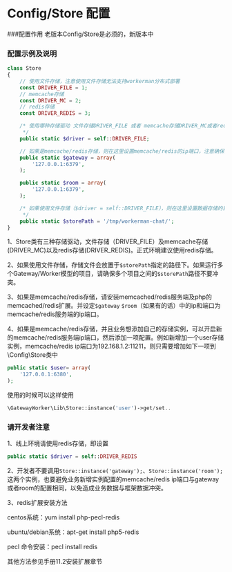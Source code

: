 # Config/Store 配置

###配置作用
老版本Config/Store是必须的，新版本中

### 配置示例及说明

```php
class Store
{
    // 使用文件存储，注意使用文件存储无法支持workerman分布式部署
    const DRIVER_FILE = 1;
    // memcache存储
    const DRIVER_MC = 2;
    // redis存储
    const DRIVER_REDIS = 3;

    /* 使用哪种存储驱动 文件存储DRIVER_FILE 或者 memcache存储DRIVER_MC或者redis存储DRIVER_REDIS，为了更好的性能请使用DRIVER_REDIS。正式环境建议使用redis存储
     */
    public static $driver = self::DRIVER_FILE;

    // 如果是memcache/redis存储，则在这里设置memcache/redis的ip端口，注意确保你安装了memcache/redis扩展
    public static $gateway = array(
        '127.0.0.1:6379',
    );

    public static $room = array(
        '127.0.0.1:6379',
    );

    /* 如果使用文件存储（$driver = self::DRIVER_FILE），则在这里设置数据存储的目录，默认/tmp/下
     */
    public static $storePath = '/tmp/workerman-chat/';
}
```

1、Store类有三种存储驱动，文件存储（DRIVER_FILE）及memcache存储(DRIVER_MC)以及redis存储(DRIVER_REDIS)。正式环境建议使用redis存储。

2、如果使用文件存储，存储文件会放置于```$storePath```指定的路径下。如果运行多个Gateway/Worker模型的项目，请确保多个项目之间的```$storePath```路径不要冲突。

3、如果是memcache/redis存储，请安装memcached/redis服务端及php的memcached/redis扩展。并设定```$gateway``` ```$room```（如果有的话）中的ip和端口为memcache/redis服务端的ip端口。

4、如果是memcache/redis存储，并且业务想添加自己的存储实例，可以开启新的memcache/redis服务端ip端口，然后添加一项配置。例如新增加一个user存储实例，memcache/redis ip端口为192.168.1.2:11211，则只需要增加如下一项到\Config\Store类中
```php
public static $user= array(
    '127.0.0.1:6380',
);
```
使用的时候可以这样使用
```php
\GatewayWorker\Lib\Store::instance('user')->get/set..
```

### 请开发者注意
1、线上环境请使用redis存储，即设置
```php
public static $driver = self::DRIVER_REDIS
```

2、开发者不要调用```Store::instance('gateway');```、```Store::instance('room');```这两个实例，也要避免业务新增实例配置的memcache/redis ip端口与gateway或者room的配置相同，以免造成业务数据与框架数据冲突。

3、redis扩展安装方法

centos系统：yum install php-pecl-redis

ubuntu/debian系统：apt-get install php5-redis

pecl 命令安装：pecl install redis

其他方法参见手册11.2安装扩展章节

